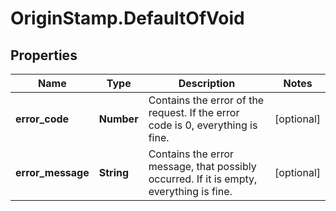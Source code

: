 # OriginStamp.DefaultOfVoid

## Properties
Name | Type | Description | Notes
------------ | ------------- | ------------- | -------------
**error_code** | **Number** | Contains the error of the request. If the error code is 0, everything is fine. | [optional] 
**error_message** | **String** | Contains the error message, that possibly occurred. If it is empty, everything is fine. | [optional] 



